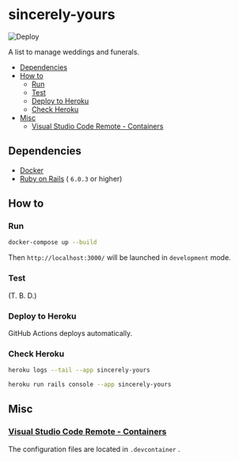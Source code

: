 # sincerely-yours

![Deploy](https://github.com/shin-sforzando/sincerely-yours/workflows/Deploy/badge.svg)

A list to manage weddings and funerals.

- [Dependencies](#dependencies)
- [How to](#how-to)
  - [Run](#run)
  - [Test](#test)
  - [Deploy to Heroku](#deploy-to-heroku)
  - [Check Heroku](#check-heroku)
- [Misc](#misc)
  - [Visual Studio Code Remote - Containers](#visual-studio-code-remote---containers)

## Dependencies

- [Docker](https://www.docker.com)
- [Ruby on Rails](https://rubyonrails.org) ( `6.0.3` or higher)

## How to

### Run

```sh
docker-compose up --build
```

Then `http://localhost:3000/` will be launched in `development` mode.

### Test

(T. B. D.)

### Deploy to Heroku

GitHub Actions deploys automatically.

### Check Heroku

```sh
heroku logs --tail --app sincerely-yours
```

```sh
heroku run rails console --app sincerely-yours
```

## Misc

### [Visual Studio Code Remote - Containers](https://marketplace.visualstudio.com/items?itemName=ms-vscode-remote.remote-containers)

The configuration files are located in `.devcontainer` .
